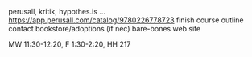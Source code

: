 
perusall, kritik, hypothes.is ...
https://app.perusall.com/catalog/9780226778723
finish course outline
contact bookstore/adoptions (if nec)
bare-bones web site

MW 11:30-12:20, F 1:30-2:20, HH 217 
